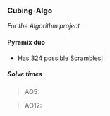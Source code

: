 ### Cubing-Algo
_For the Algorithm project_

#### Pyramix duo

* Has 324 possible Scrambles!

##### Solve times

> AO5: 

> AO12: 







